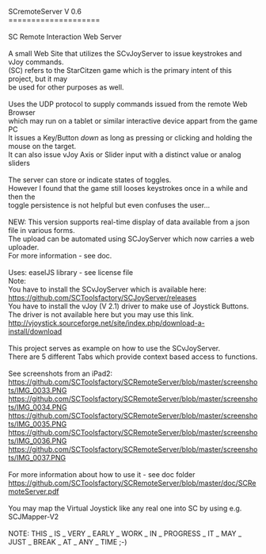 SCremoteServer V 0.6<br>
====================<br>
<br>
SC Remote Interaction Web Server <br>
<br>
A small Web Site that utilizes the SCvJoyServer to issue keystrokes and vJoy commands.<br>
(SC) refers to the StarCitzen game which is the primary intent of this project, but it may <br>
be used for other purposes as well.<br>
<br>
Uses the UDP protocol to supply commands issued from the remote Web Browser<br>
which may run on a tablet or similar interactive device appart from the game PC<br>
It issues a Key/Button _down_ as long as pressing or clicking and holding the mouse on the target.<br>
It can also issue vJoy Axis or Slider input with a distinct value or analog sliders<br>
<br>
The server can store or indicate states of toggles.<br>
However I found that the game still looses keystrokes once in a while and then the<br>
toggle persistence is not helpful but even confuses the user...<br>
<br>
NEW: This version supports real-time display of data available from a json file in various forms.<br>
The upload can be automated using SCJoyServer which now carries a web uploader.<br>
For more information - see doc.<br>
<br>
Uses: easelJS library - see license file
<br>
Note: <br>
You have to install the SCvJoyServer which is available here:<br>
https://github.com/SCToolsfactory/SCJoyServer/releases
<br>
You have to install the vJoy (V 2.1) driver to make use of Joystick Buttons.<br>
The driver is not available here but you may use this link.<br>
http://vjoystick.sourceforge.net/site/index.php/download-a-install/download    <br>
<br>
This project serves as example on how to use the SCvJoyServer.<br>
There are 5 different Tabs which provide context based access to functions.<br>
<br>
See screenshots from an iPad2:<br>
https://github.com/SCToolsfactory/SCRemoteServer/blob/master/screenshots/IMG_0033.PNG<br>
https://github.com/SCToolsfactory/SCRemoteServer/blob/master/screenshots/IMG_0034.PNG<br>
https://github.com/SCToolsfactory/SCRemoteServer/blob/master/screenshots/IMG_0035.PNG<br>
https://github.com/SCToolsfactory/SCRemoteServer/blob/master/screenshots/IMG_0036.PNG<br>
https://github.com/SCToolsfactory/SCRemoteServer/blob/master/screenshots/IMG_0037.PNG<br>
<br>
For more information about how to use it - see doc folder<br>
https://github.com/SCToolsfactory/SCRemoteServer/blob/master/doc/SCRemoteServer.pdf<br>
<br>
You may map the Virtual Joystick like any real one into SC by using e.g. SCJMapper-V2<br>
<br>
NOTE: THIS _ IS _ VERY _ EARLY _ WORK _ IN _ PROGRESS _ IT _ MAY _ JUST _ BREAK _ AT _ ANY _ TIME ;-)<br>
<br>


